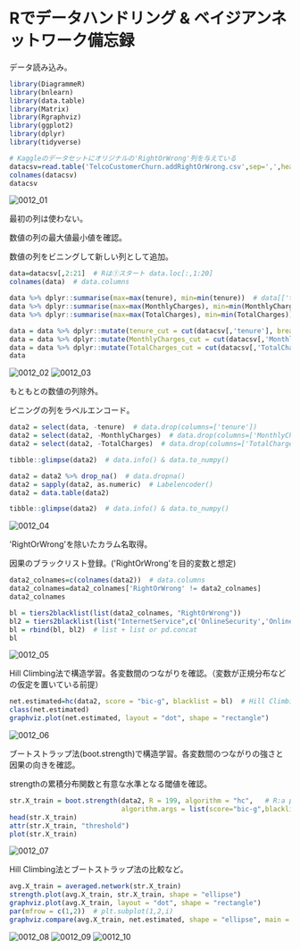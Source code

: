 # Rでデータハンドリング & ベイジアンネットワーク備忘録

データ読み込み。
```r
library(DiagrammeR)
library(bnlearn)
library(data.table)
library(Matrix)
library(Rgraphviz)
library(ggplot2)
library(dplyr)
library(tidyverse)

# Kaggleのデータセットにオリジナルの'RightOrWrong'列を与えている
datacsv=read.table('TelcoCustomerChurn.addRightOrWrong.csv',sep=',',header=TRUE)
colnames(datacsv)
datacsv
```
![0012_01](0012_rlang_bnlearn/0012_01.png)


最初の列は使わない。

数値の列の最大値最小値を確認。

数値の列をビニングして新しい列として追加。
```r
data=datacsv[,2:21]  # Rは①スタート data.loc[:,1:20]
colnames(data)  # data.columns

data %>% dplyr::summarise(max=max(tenure), min=min(tenure))  # data[['tenure']].agg(['min', 'max'])
data %>% dplyr::summarise(max=max(MonthlyCharges), min=min(MonthlyCharges))  # data[['MonthlyCharges']].agg(['min', 'max'])
data %>% dplyr::summarise(max=max(TotalCharges), min=min(TotalCharges))  # data[['TotalCharges']].agg(['min', 'max'])

data = data %>% dplyr::mutate(tenure_cut = cut(datacsv[,'tenure'], breaks = c(0, 10, 20, 30, 40, 50, 60, 70, 80), right = FALSE))  # pd.cut(data['tenure'], bins=[0, 10, 20, 30, 40, 50, 60, 70, 80])
data = data %>% dplyr::mutate(MonthlyCharges_cut = cut(datacsv[,'MonthlyCharges'], breaks = c(0, 20, 40, 60, 80, 100, 120), right = FALSE))  # pd.cut(data['MonthlyCharges'], bins=[0, 20, 40, 60, 80, 100, 120])
data = data %>% dplyr::mutate(TotalCharges_cut = cut(datacsv[,'TotalCharges'], breaks = c(0, 1000, 2000, 3000, 4000, 5000, 6000, 7000, 8000, 9000), right = FALSE))  # pd.cut(data['TotalCharges'], bins=[0, 1000, 2000, 3000, 4000, 5000, 6000, 7000, 8000, 9000])
data
```
![0012_02](0012_rlang_bnlearn/0012_02.png)
![0012_03](0012_rlang_bnlearn/0012_03.png)

もともとの数値の列除外。

ビニングの列をラベルエンコード。

```r
data2 = select(data, -tenure)  # data.drop(columns=['tenure'])
data2 = select(data2, -MonthlyCharges)  # data.drop(columns=['MonthlyCharges'])
data2 = select(data2, -TotalCharges)  # data.drop(columns=['TotalCharges'])

tibble::glimpse(data2)  # data.info() & data.to_numpy()

data2 = data2 %>% drop_na()  # data.dropna()
data2 = sapply(data2, as.numeric)  # Labelencoder()
data2 = data.table(data2)

tibble::glimpse(data2)  # data.info() & data.to_numpy()
```
![0012_04](0012_rlang_bnlearn/0012_04.png)

'RightOrWrong'を除いたカラム名取得。

因果のブラックリスト登録。('RightOrWrong'を目的変数と想定)
```r
data2_colnames=c(colnames(data2))  # data.columns
data2_colnames=data2_colnames['RightOrWrong' != data2_colnames]
data2_colnames

bl = tiers2blacklist(list(data2_colnames, "RightOrWrong"))
bl2 = tiers2blacklist(list("InternetService",c('OnlineSecurity','OnlineBackup','DeviceProtection','TechSupport','StreamingTV','StreamingMovies')))
bl = rbind(bl, bl2)  # list + list or pd.concat
bl
```
![0012_05](0012_rlang_bnlearn/0012_05.png)

Hill Climbing法で構造学習。各変数間のつながりを確認。（変数が正規分布などの仮定を置いている前提）
```r
net.estimated=hc(data2, score = "bic-g", blacklist = bl)  # Hill Climbing (HC)
class(net.estimated)
graphviz.plot(net.estimated, layout = "dot", shape = "rectangle")
```
![0012_06](0012_rlang_bnlearn/0012_06.png)

ブートストラップ法(boot.strength)で構造学習。各変数間のつながりの強さと因果の向きを確認。

strengthの累積分布関数と有意な水準となる閾値を確認。
```r
str.X_train = boot.strength(data2, R = 199, algorithm = "hc",   # R:a positive integer, the number of bootstrap replicates.
                            algorithm.args = list(score="bic-g",blacklist=bl))  #
head(str.X_train)
attr(str.X_train, "threshold")
plot(str.X_train)
```
![0012_07](0012_rlang_bnlearn/0012_07.png)

Hill Climbing法とブートストラップ法の比較など。
```r
avg.X_train = averaged.network(str.X_train)
strength.plot(avg.X_train, str.X_train, shape = "ellipse")
graphviz.plot(avg.X_train, layout = "dot", shape = "rectangle")
par(mfrow = c(1,2))  # plt.subplot(1,2,i)
graphviz.compare(avg.X_train, net.estimated, shape = "ellipse", main = c("averaged DAG", "single DAG"))
```
![0012_08](0012_rlang_bnlearn/0012_08.png)
![0012_09](0012_rlang_bnlearn/0012_09.png)
![0012_10](0012_rlang_bnlearn/0012_10.png)